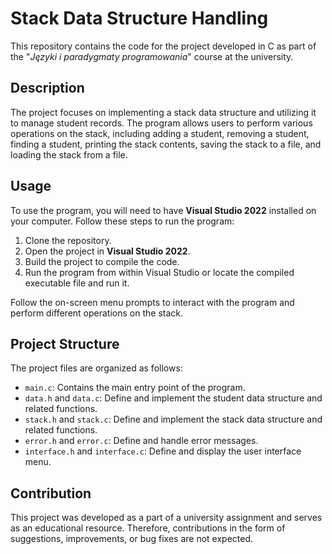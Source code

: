 # Stack Data Structure Handling

This repository contains the code for the project developed in C as part of the "*Języki i paradygmaty programowania*" course at the university.

## Description

The project focuses on implementing a stack data structure and utilizing it to manage student records. The program allows users to perform various operations on the stack, including adding a student, removing a student, finding a student, printing the stack contents, saving the stack to a file, and loading the stack from a file.

## Usage

To use the program, you will need to have **Visual Studio 2022** installed on your computer. Follow these steps to run the program:

1.  Clone the repository.
2.  Open the project in **Visual Studio 2022**.
3.  Build the project to compile the code.
4.  Run the program from within Visual Studio or locate the compiled executable file and run it.

Follow the on-screen menu prompts to interact with the program and perform different operations on the stack.

## Project Structure

The project files are organized as follows:

- `main.c`: Contains the main entry point of the program.
- `data.h` and `data.c`: Define and implement the student data structure and related functions.
- `stack.h` and `stack.c`: Define and implement the stack data structure and related functions.
- `error.h` and `error.c`: Define and handle error messages.
- `interface.h` and `interface.c`: Define and display the user interface menu.

## Contribution

This project was developed as a part of a university assignment and serves as an educational resource. Therefore, contributions in the form of suggestions, improvements, or bug fixes are not expected.

